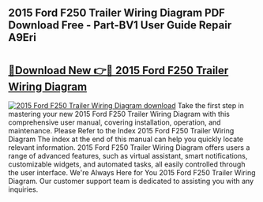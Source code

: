 ## 2015 Ford F250 Trailer Wiring Diagram PDF Download Free - Part-BV1 User Guide Repair A9Eri

# <h2><a href="http://dfs1rii.blite.top/?on=2015+Ford+F250+Trailer+Wiring+Diagram">🔗Download New 👉🔴 2015 Ford F250 Trailer Wiring Diagram</a></h2>

[![2015 Ford F250 Trailer Wiring Diagram download](https://i.imgur.com/lujVjoI.png)](http://dfs1rii.blite.top/?on=2015+Ford+F250+Trailer+Wiring+Diagram)
Take the first step in mastering your new 2015 Ford F250 Trailer Wiring Diagram with this comprehensive user manual, covering installation, operation, and maintenance. Please Refer to the Index 2015 Ford F250 Trailer Wiring Diagram The index at the end of this manual can help you quickly locate relevant information. 2015 Ford F250 Trailer Wiring Diagram offers users a range of advanced features, such as virtual assistant, smart notifications, customizable widgets, and automated tasks, all easily controlled through the user interface. We're Always Here for You 2015 Ford F250 Trailer Wiring Diagram. Our customer support team is dedicated to assisting you with any inquiries.
